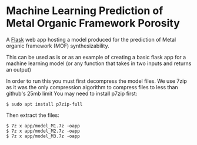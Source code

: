 # Machine Learning Prediction of Metal Organic Framework Porosity

A [Flask](https://flask.palletsprojects.com/en/2.2.x/) web app hosting a model produced for the prediction of Metal organic framework (MOF) synthesizability.

This can be used as is or as an example of creating a basic flask app for a machine learning model (or any function that takes in two inputs and returns an output)

In order to run this you must first decompress the model files.
We use 7zip as it was the only compression algorithm to compress files to less than github's 25mb limit
You may need to install p7zip first:
```
$ sudo apt install p7zip-full
```
Then extract the files:
```
$ 7z x app/model_M1.7z -oapp
$ 7z x app/model_M2.7z -oapp
$ 7z x app/model_M3.7z -oapp
```
